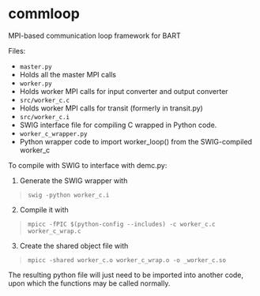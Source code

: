 commloop
========

MPI-based communication loop framework for BART

Files:
- `master.py`
 - Holds all the master MPI calls
- `worker.py`
 - Holds worker MPI calls for input converter and output converter
- `src/worker_c.c`
 - Holds worker MPI calls for transit (formerly in transit.py)
- `src/worker_c.i`
 - SWIG interface file for compiling C wrapped in Python code.
- `worker_c_wrapper.py`
 - Python wrapper code to import worker_loop() from the SWIG-compiled worker_c

To compile with SWIG to interface with demc.py:

1. Generate the SWIG wrapper with

  > `swig -python worker_c.i`

2. Compile it with

  > `mpicc -fPIC $(python-config --includes) -c worker_c.c worker_c_wrap.c`

3. Create the shared object file with

  > `mpicc -shared worker_c.o worker_c_wrap.o -o _worker_c.so`

The resulting python file will just need to be imported into another code, upon which the functions may be called normally.
